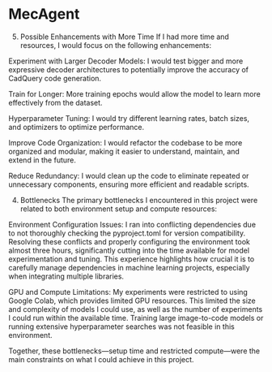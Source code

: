 # MecAgent

5. Possible Enhancements with More Time
If I had more time and resources, I would focus on the following enhancements:

Experiment with Larger Decoder Models: I would test bigger and more expressive decoder architectures to potentially improve the accuracy of CadQuery code generation.

Train for Longer: More training epochs would allow the model to learn more effectively from the dataset.

Hyperparameter Tuning: I would try different learning rates, batch sizes, and optimizers to optimize performance.

Improve Code Organization: I would refactor the codebase to be more organized and modular, making it easier to understand, maintain, and extend in the future.

Reduce Redundancy: I would clean up the code to eliminate repeated or unnecessary components, ensuring more efficient and readable scripts.


4. Bottlenecks
The primary bottlenecks I encountered in this project were related to both environment setup and compute resources:

Environment Configuration Issues: I ran into conflicting dependencies due to not thoroughly checking the pyproject.toml for version compatibility. Resolving these conflicts and properly configuring the environment took almost three hours, significantly cutting into the time available for model experimentation and tuning. This experience highlights how crucial it is to carefully manage dependencies in machine learning projects, especially when integrating multiple libraries.

GPU and Compute Limitations: My experiments were restricted to using Google Colab, which provides limited GPU resources. This limited the size and complexity of models I could use, as well as the number of experiments I could run within the available time. Training large image-to-code models or running extensive hyperparameter searches was not feasible in this environment.

Together, these bottlenecks—setup time and restricted compute—were the main constraints on what I could achieve in this project.